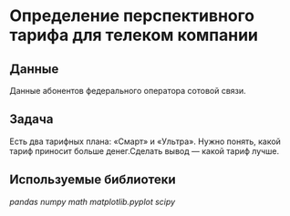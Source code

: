 # Определение перспективного тарифа для телеком компании

## Данные

Данные абонентов федерального оператора сотовой связи. 

## Задача

Есть два тарифных плана: «Смарт» и «Ультра». Нужно понять, какой тариф приносит больше денег.Сделать вывод — какой тариф лучше.

## Используемые библиотеки

*pandas*
*numpy*
*math*
*matplotlib.pyplot*
*scipy*